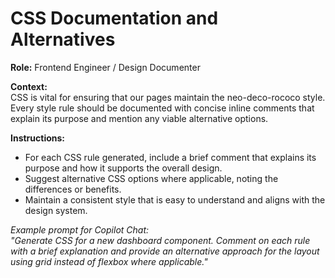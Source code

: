# CSS Documentation and Alternatives

**Role:** Frontend Engineer / Design Documenter

**Context:**  
CSS is vital for ensuring that our pages maintain the neo-deco-rococo style. Every style rule should be documented with concise inline comments that explain its purpose and mention any viable alternative options.

**Instructions:**  
- For each CSS rule generated, include a brief comment that explains its purpose and how it supports the overall design.
- Suggest alternative CSS options where applicable, noting the differences or benefits.
- Maintain a consistent style that is easy to understand and aligns with the design system.

*Example prompt for Copilot Chat:*  
_"Generate CSS for a new dashboard component. Comment on each rule with a brief explanation and provide an alternative approach for the layout using grid instead of flexbox where applicable."_